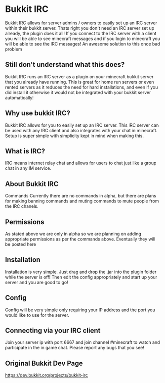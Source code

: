 Bukkit IRC
==
Bukkit IRC allows for server admins / owners to easily set up an IRC server within their bukkit server. Thats right you don't need an IRC server set up already, the plugin does it all! If you connect to the IRC server with a client you will be able to see minecraft messages and if you login to minecraft you will be able to see the IRC messages! An awesome solution to this once bad problem

Still don't understand what this does?
--
Bukkit IRC runs an IRC server as a plugin on your minecraft bukkit server that you already have running. This is great for home run servers or even rented servers as it reduces the need for hard installations, and even if you did install it otherwise it would not be integrated with your bukkit server automatically!

Why use bukkit IRC?
--
Bukkit IRC allows for you to easily set up an IRC server. This IRC server can be used with any IRC client and also integrates with your chat in minecraft. Setup is super simple with simplicity kept in mind when making this.

What is IRC?
--
IRC means internet relay chat and allows for users to chat just like a group chat in any IM service.

About Bukkit IRC
--
Commands
Currently there are no commands in alpha, but there are plans for making banning commands and muting commands to mute people from the IRC chanels.

Permissions
--
As stated above we are only in alpha so we are planning on adding appropriate permissions as per the commands above. Eventually they will be posted here

Installation
--
Installation is very simple. Just drag and drop the .jar into the plugin folder while the server is off! Then edit the config appropriately and start up your server and you are good to go!

Config
--
Config will be very simple only requiring your IP address and the port you would like to use for the server.

Connecting via your IRC client
--
Join your server ip with port 6667 and join channel #minecraft to watch and participate in the in game chat. Please report any bugs that you see!

Original Bukkit Dev Page
--
https://dev.bukkit.org/projects/bukkit-irc
